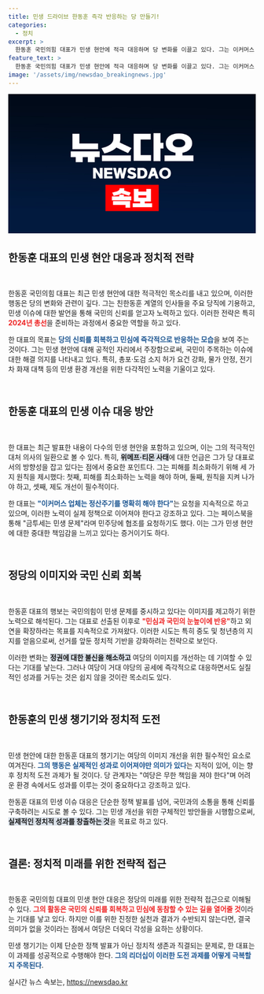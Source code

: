 ```yaml
---
title: 민생 드라이브 한동훈 즉각 반응하는 당 만들기!
categories:
  - 정치
excerpt: >
  한동훈 국민의힘 대표가 민생 현안에 적극 대응하며 당 변화를 이끌고 있다. 그는 이커머스 사태 등 다양한 이슈에 목소리를 내며 민심을 움켜잡으려는 전략을 추구하고 있다. 과연 그의 성과가 여당의 눈높이를 맞출 수 있을까?
feature_text: >
  한동훈 국민의힘 대표가 민생 현안에 적극 대응하며 당 변화를 이끌고 있다. 그는 이커머스 사태 등 다양한 이슈에 목소리를 내며 민심을 움켜잡으려는 전략을 추구하고 있다. 과연 그의 성과가 여당의 눈높이를 맞출 수 있을까?
image: '/assets/img/newsdao_breakingnews.jpg'
---
```


<p><img src="/assets/img/newsdao_breakingnews.jpg" alt="bookingtag 속보" /></p>

<h2 data-ke-size="size26">한동훈 대표의 민생 현안 대응과 정치적 전략</h2>

<p data-ke-size="size16">&nbsp;</p>

<p>한동훈 국민의힘 대표는 최근 민생 현안에 대한 적극적인 목소리를 내고 있으며, 이러한 행동은 당의 변화와 관련이 깊다. 그는 친한동훈 계열의 인사들을 주요 당직에 기용하고, 민생 이슈에 대한 발언을 통해 국민의 신뢰를 얻고자 노력하고 있다. 이러한 전략은 특히 <b><span style="color: #ee2323;">2024년 총선</span></b>을 준비하는 과정에서 중요한 역할을 하고 있다. </p>

<p>한 대표의 목표는 <b><span style="color: #1a5490;">당의 신뢰를 회복하고 민심에 즉각적으로 반응하는 모습</span></b>을 보여 주는 것이다. 그는 민생 현안에 대해 공적인 자리에서 주장함으로써, 국민이 주목하는 이슈에 대한 해결 의지를 나타내고 있다. 특히, 총포·도검 소지 허가 요건 강화, 물가 안정, 전기차 화재 대책 등의 민생 환경 개선을 위한 다각적인 노력을 기울이고 있다.</p>

<p data-ke-size="size16">&nbsp;</p>

<h2 data-ke-size="size26">한동훈 대표의 민생 이슈 대응 방안</h2>

<p data-ke-size="size16">&nbsp;</p>

<p>한 대표는 최근 발표한 내용이 다수의 민생 현안을 포함하고 있으며, 이는 그의 적극적인 대처 의사의 일환으로 볼 수 있다. 특히, <b><span style="background-color: #21538527;">위메프·티몬 사태</span></b>에 대한 언급은 그가 당 대표로서의 방향성을 잡고 있다는 점에서 중요한 포인트다. 그는 피해를 최소화하기 위해 세 가지 원칙을 제시했다: 첫째, 피해를 최소화하는 노력을 해야 하며, 둘째, 원칙을 지켜 나가야 하고, 셋째, 제도 개선이 필수적이다.</p>

<p>한 대표는 <b><span style="color: #1a5490;">"이커머스 업체는 정산주기를 명확히 해야 한다"</span></b>는 요청을 지속적으로 하고 있으며, 이러한 노력이 실제 정책으로 이어져야 한다고 강조하고 있다. 그는 페이스북을 통해 "금투세는 민생 문제"라며 민주당에 협조를 요청하기도 했다. 이는 그가 민생 현안에 대한 중대한 책임감을 느끼고 있다는 증거이기도 하다.</p>

<p data-ke-size="size16">&nbsp;</p>

<h2 data-ke-size="size26">정당의 이미지와 국민 신뢰 회복</h2>

<p data-ke-size="size16">&nbsp;</p>

<p>한동훈 대표의 행보는 국민의힘이 민생 문제를 중시하고 있다는 이미지를 제고하기 위한 노력으로 해석된다. 그는 대표로 선출된 이후로 <b><span style="color: #ee2323;">"민심과 국민의 눈높이에 반응"</span></b>하고 외연을 확장하라는 목표를 지속적으로 가져왔다. 이러한 시도는 특히 중도 및 청년층의 지지를 얻음으로써, 선거를 앞둔 정치적 기반을 강화하려는 전략으로 보인다.</p>

<p>이러한 변화는 <b><span style="background-color: #21538527;">정권에 대한 불신을 해소하고</span></b> 여당의 이미지를 개선하는 데 기여할 수 있다는 기대를 낳는다. 그러나 여당이 거대 야당의 공세에 즉각적으로 대응하면서도 실질적인 성과를 거두는 것은 쉽지 않을 것이란 목소리도 있다.</p>

<p data-ke-size="size16">&nbsp;</p>

<h2 data-ke-size="size26">한동훈의 민생 챙기기와 정치적 도전</h2>

<p data-ke-size="size16">&nbsp;</p>

<p>민생 현안에 대한 한동훈 대표의 챙기기는 여당의 이미지 개선을 위한 필수적인 요소로 여겨진다. <b><span style="color: #1a5490;">그의 행동은 실제적인 성과로 이어져야만 의미가 있다</span></b>는 지적이 있어, 이는 향후 정치적 도전 과제가 될 것이다. 당 관계자는 "여당은 무한 책임을 져야 한다"며 어려운 환경 속에서도 성과를 이루는 것이 중요하다고 강조하고 있다.</p>

<p>한동훈 대표의 민생 이슈 대응은 단순한 정책 발표를 넘어, 국민과의 소통을 통해 신뢰를 구축하려는 시도로 볼 수 있다. 그는 민생 개선을 위한 구체적인 방안들을 시행함으로써, <b><span style="background-color: #21538527;">실제적인 정치적 성과를 창출하는 것</span></b>을 목표로 하고 있다.</p>

<p data-ke-size="size16">&nbsp;</p>

<h2 data-ke-size="size26">결론: 정치적 미래를 위한 전략적 접근</h2>

<p data-ke-size="size16">&nbsp;</p>

<p>한동훈 국민의힘 대표의 민생 현안 대응은 정당의 미래를 위한 전략적 접근으로 이해될 수 있다. <b><span style="color: #ee2323;">그의 활동은 국민의 신뢰를 회복하고 민심에 동참할 수 있는 길을 열어줄 것</span></b>이라는 기대를 낳고 있다. 하지만 이를 위한 진정한 실천과 결과가 수반되지 않는다면, 결국 의미가 없을 것이라는 점에서 여당은 더욱더 각성을 요하는 상황이다.</p>

<p>민생 챙기기는 이제 단순한 정책 발표가 아닌 정치적 생존과 직결되는 문제로, 한 대표는 이 과제를 성공적으로 수행해야 한다. <b><span style="color: #1a5490;">그의 리더십이 이러한 도전 과제를 어떻게 극복할지 주목된다</span></b>.</p>
실시간 뉴스 속보는, <a href="https://newsdao.kr" rel="dofollow">https://newsdao.kr</a>


